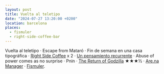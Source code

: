 ```yaml
---
layout: post
title: Vuelta al teletipo
date: "2024-07-27 13:20:00 +0200"
location: barcelona
places:
  - fismuler
  - right-side-coffee-bar
---
```


Vuelta al teletipo &middot; Escape from Mataró &middot; Fin de semana en una
casa tipográfica &middot; [Right Side Coffee](/maps/barcelona/right-side-coffee-bar) x 2 &middot; [Un pensamiento
recurrente](https://mastodon.social/@javierarce/112852316695014061) &middot;
Abuse of power comes as no surprise &middot; Pnin &middot; [The Return of
Godzilla](https://letterboxd.com/javier/film/the-return-of-godzilla) ★★★½
&middot; [Are.na Manager](https://obsidian.md/plugins?search=Are.na%20manager)
&middot; [Fismuler](/maps/barcelona/fismuler).
